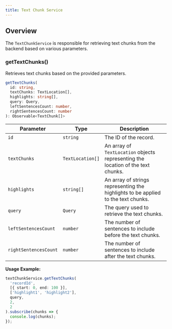 ```yaml
---
title: Text Chunk Service
---
```


## Overview
The `TextChunkService` is responsible for retrieving text chunks from the backend based on various parameters.

### getTextChunks()

Retrieves text chunks based on the provided parameters.

```typescript
getTextChunks(
  id: string,
  textChunks: TextLocation[],
  highlights: string[],
  query: Query,
  leftSentencesCount: number,
  rightSentencesCount: number
): Observable<TextChunk[]>
```

| Parameter            | Type             | Description                                                                 |
|----------------------|------------------|-----------------------------------------------------------------------------|
| `id`                 | `string`         | The ID of the record.                                                       |
| `textChunks`         | `TextLocation[]` | An array of `TextLocation` objects representing the location of the text chunks. |
| `highlights`         | `string[]`       | An array of strings representing the highlights to be applied to the text chunks. |
| `query`              | `Query`          | The query used to retrieve the text chunks.                                 |
| `leftSentencesCount` | `number`         | The number of sentences to include before the text chunks.                  |
| `rightSentencesCount`| `number`         | The number of sentences to include after the text chunks.                   |

**Usage Example:**

```typescript
textChunkService.getTextChunks(
  'recordId',
  [{ start: 0, end: 100 }],
  ['highlight1', 'highlight2'],
  query,
  2,
  2
).subscribe(chunks => {
  console.log(chunks);
});
```